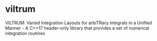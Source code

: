 # viltrum
VILTRUM: Varied Integration Layouts for arbiTRary integrals in a Unified Manner - A C++17 header-only library that provides a set of numerical integration routines
